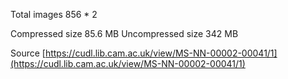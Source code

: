 Total images 856 * 2

Compressed size 85.6 MB
Uncompressed size 342 MB

Source [https://cudl.lib.cam.ac.uk/view/MS-NN-00002-00041/1](https://cudl.lib.cam.ac.uk/view/MS-NN-00002-00041/1)